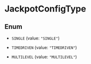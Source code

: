

# JackpotConfigType

## Enum


* `SINGLE` (value: `"SINGLE"`)

* `TIMEDRIVEN` (value: `"TIMEDRIVEN"`)

* `MULTILEVEL` (value: `"MULTILEVEL"`)



